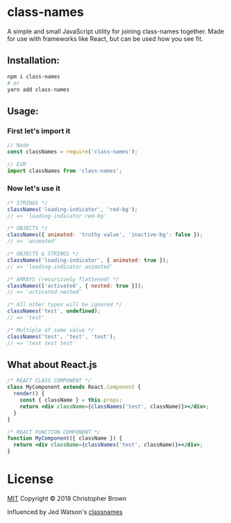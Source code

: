 # class-names
A simple and small JavaScript utility for joining class-names together. Made for use with frameworks like React, but can be used how you see fit.

## **Installation:**
```bash
npm i class-names
# or
yarn add class-names
```

## **Usage:**

### First let's import it
```js
// Node
const classNames = require('class-names');

// ESM
import classNames from 'class-names';
```

### Now let's use it
```js
/* STRINGS */
classNames('loading-indicator', 'red-bg');
// => 'loading-indicator red-bg'

/* OBJECTS */
classNames({ animated: 'truthy value', 'inactive-bg': false });
// => 'animated'

/* OBJECTS & STRINGS */
classNames('loading-indicator', { animated: true });
// => 'loading-indicator animated'

/* ARRAYS (recursively flattened) */
classNames(['activated', { nested: true }]);
// => 'activated nested'

/* All other types will be ignored */
classNames('test', undefined);
// => 'test'

/* Multiple of same value */
classNames('test', 'test', 'test');
// => 'test test test'
```

## What about React.js
```jsx
/* REACT CLASS COMPONENT */
class MyComponent extends React.Component {
  render() {
    const { className } = this.props;
    return <div className={classNames('test', className)}></div>;
  }
}

/* REACT FUNCTION COMPONENT */
function MyComponent({ className }) {
  return <div className={classNames('test', className)}></div>;
}
```

# License
[MIT](https://github.com/ChrisBrownie55/class-names/blob/master/LICENSE) Copyright © 2018 Christopher Brown

Influenced by Jed Watson's [classnames](https://github.com/JedWatson/classnames)
